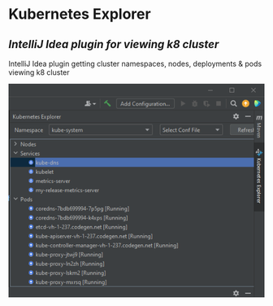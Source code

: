 # Kubernetes Explorer
## _IntelliJ Idea plugin for viewing k8 cluster_

IntelliJ Idea plugin getting cluster namespaces, nodes, deployments & pods
viewing k8 cluster

![Screenshot](https://github.com/DushmanthaBandaranayake/kubernetes-explorer/blob/master/docs/images/Screenshot.png)
